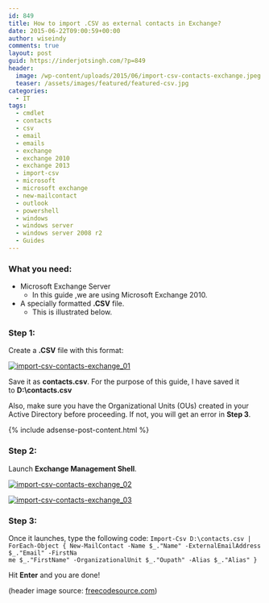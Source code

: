 ```yaml
---
id: 849
title: How to import .CSV as external contacts in Exchange?
date: 2015-06-22T09:00:59+00:00
author: wiseindy
comments: true
layout: post
guid: https://inderjotsingh.com/?p=849
header:
  image: /wp-content/uploads/2015/06/import-csv-contacts-exchange.jpeg
  teaser: /assets/images/featured/featured-csv.jpg
categories:
  - IT
tags:
  - cmdlet
  - contacts
  - csv
  - email
  - emails
  - exchange
  - exchange 2010
  - exchange 2013
  - import-csv
  - microsoft
  - microsoft exchange
  - new-mailcontact
  - outlook
  - powershell
  - windows
  - windows server
  - windows server 2008 r2
  - Guides
---
```

<h3>What you need:</h3>
<ul>
	<li>Microsoft Exchange Server
<ul>
	<li>In this guide ,we are using Microsoft Exchange 2010.</li>
</ul>
</li>
	<li>A specially formatted <strong>.CSV</strong> file.
<ul>
	<li>This is illustrated below.</li>
</ul>
</li>
</ul>
<!--more-->
<h3>Step 1:</h3>
Create a <strong>.CSV</strong> file with this format:

<a target="_blank" href="https://inderjotsingh.com/wp-content/uploads/2015/06/import-csv-contacts-exchange_01.png"><img class="alignnone size-full wp-image-850" src="https://inderjotsingh.com/wp-content/uploads/2015/06/import-csv-contacts-exchange_01.png" alt="import-csv-contacts-exchange_01" /></a>

Save it as <strong>contacts.csv</strong>. For the purpose of this guide, I have saved it to <strong>D:\contacts.csv</strong>

Also, make sure you have the Organizational Units (OUs) created in your Active Directory before proceeding. If not, you will get an error in <strong>Step 3</strong>.

<div class="row">
  <div class="col-12">
    {% include adsense-post-content.html %}
  </div>
</div>

<h3>Step 2:</h3>
Launch <strong>Exchange Management Shell</strong>.

<a target="_blank" href="https://inderjotsingh.com/wp-content/uploads/2015/06/import-csv-contacts-exchange_02.png"><img class="alignnone size-full wp-image-851" src="https://inderjotsingh.com/wp-content/uploads/2015/06/import-csv-contacts-exchange_02.png" alt="import-csv-contacts-exchange_02" /></a>

<a target="_blank" href="https://inderjotsingh.com/wp-content/uploads/2015/06/import-csv-contacts-exchange_03.png"><img class="alignnone size-full wp-image-852" src="https://inderjotsingh.com/wp-content/uploads/2015/06/import-csv-contacts-exchange_03.png" alt="import-csv-contacts-exchange_03" /></a>
<h3>Step 3:</h3>
Once it launches, type the following code:
<code>Import-Csv D:\contacts.csv | ForEach-Object { New-MailContact -Name $_."Name" -ExternalEmailAddress $_."Email" -FirstNa
me $_."FirstName" -OrganizationalUnit $_."Oupath" -Alias $_."Alias" }</code>

Hit <strong>Enter</strong> and you are done!

(header image source: <a target="_blank" href="http://www.freecodesource.com/wallpapers/wallpaper/Microsoft-Office-Logo/" target="_blank">freecodesource.com</a>)

